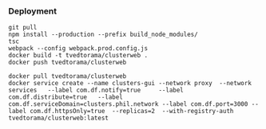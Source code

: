 

### Deployment

    git pull
	npm install --production --prefix build_node_modules/
	tsc
	webpack --config webpack.prod.config.js
	docker build -t tvedtorama/clusterweb .
	docker push tvedtorama/clusterweb

	docker pull tvedtorama/clusterweb
	docker service create --name clusters-gui --network proxy  --network services   --label com.df.notify=true     --label com.df.distribute=true   --label com.df.serviceDomain=clusters.phil.network --label com.df.port=3000 --label com.df.httpsOnly=true  --replicas=2  --with-registry-auth tvedtorama/clusterweb:latest 